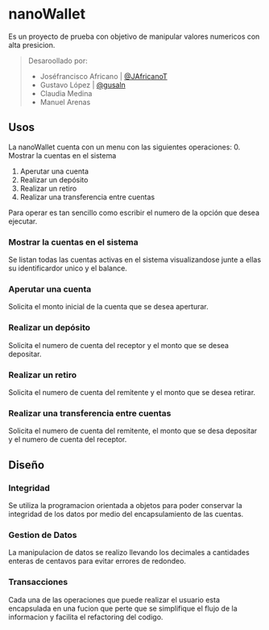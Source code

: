 # nanoWallet

Es un proyecto de prueba con objetivo de manipular valores numericos con alta presicion.

> Desaroollado por:
> - Joséfrancisco Africano | [@JAfricanoT](https://github.com/JAfricanoT)
> - Gustavo López | [@gusaln](https://github.com/gusaln)
> - Claudia Medina 
> - Manuel Arenas 

## Usos

La nanoWallet cuenta con un menu con las siguientes operaciones:
 0. Mostrar la cuentas en el sistema
 1. Aperutar una cuenta
 2. Realizar un depósito
 3. Realizar un retiro
 4. Realizar una transferencia entre cuentas

Para operar es tan sencillo como escribir el numero de la opción que desea ejecutar.

### Mostrar la cuentas en el sistema

Se listan todas las cuentas activas en el sistema visualizandose junte a ellas su identificardor unico y el balance.

### Aperutar una cuenta

Solicita el monto inicial de la cuenta que se desea aperturar.

### Realizar un depósito

Solicita el numero de cuenta del receptor y el monto que se desea depositar.

### Realizar un retiro

Solicita el numero de cuenta del remitente y el monto que se desea retirar.

### Realizar una transferencia entre cuentas

Solicita el numero de cuenta del remitente, el monto que se desa depositar y el numero de cuenta del receptor.

## Diseño 

### Integridad

Se utiliza la programacion orientada a objetos para poder conservar la integridad de los datos por medio del encapsulamiento de las cuentas.

### Gestion de Datos

La manipulacion de datos se realizo llevando los decimales a cantidades enteras de centavos para evitar errores de redondeo.

### Transacciones

Cada una de las operaciones que puede realizar el usuario esta encapsulada en una fucion que perte que se simplifique el flujo de la informacion y facilita el refactoring del codigo.